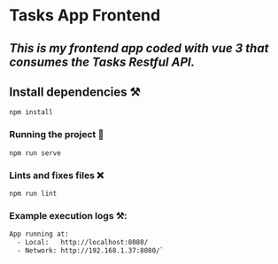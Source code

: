 # Tasks App Frontend
## _This is my frontend app coded with vue 3 that consumes the Tasks Restful API._

## Install dependencies ⚒
```
npm install
```

### Running the project 🚀
```
npm run serve
```

### Lints and fixes files ❌
```
npm run lint
```

### Example execution logs ⚒:

``` bash 
App running at:
  - Local:   http://localhost:8080/
  - Network: http://192.168.1.37:8080/`
``` 
